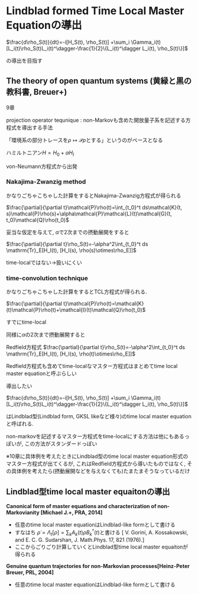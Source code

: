 <script type="text/x-mathjax-config">MathJax.Hub.Config({tex2jax:{inlineMath:[['\$','\$'],['\\(','\\)']],processEscapes:true},CommonHTML: {matchFontHeight:false}});</script> <script type="text/javascript" async src="https://cdnjs.cloudflare.com/ajax/libs/mathjax/2.7.1/MathJax.js?config=TeX-MML-AM_CHTML"></script>

# Lindblad formed Time Local Master Equationの導出

$\frac{d\rho_S(t)}{dt}=-i[H_S(t), \rho_S(t)]
    +\sum_i \Gamma_i(t)[L_i(t)\rho_S(t)L_i(t)^\dagger-\frac{1}{2}\{L_i(t)^\dagger L_i(t), \rho_S(t)\}]$

の導出を目指す

## The theory of open quantum systems (黄緑と黒の教科書, Breuer+)
9章

projection operator tequnique : non-Markovも含めた開放量子系を記述する方程式を導出する手法

「環境系の部分トレースを$\rho\mapsto\mathcal{P}\rho$とする」というのがベースとなる

ハミルトニアン$H=H_0+\alpha H_I$

von-Neumann方程式から出発

### Nakajima-Zwanzig method
かなりごちゃこちゃした計算をするとNakajima-Zwanzig方程式が得られる

$\frac{\partial}{\partial t}\mathcal{P}\rho(t)=\int_{t_0}^t ds\mathcal{K}(t, s)\mathcal{P}\rho(s)+\alpha\mathcal{P}\mathcal{L}(t)\mathcal{G}(t, t_0)\mathcal{Q}\rho(t_0)$

妥当な仮定を与えて, $\alpha$で2次までの摂動展開をすると

$\frac{\partial}{\partial t}\rho_S(t)=-\alpha^2\int_{t_0}^t ds \mathrm{Tr}_E[H_I(t), [H_I(s), \rho(s)\otimes\rho_E]]$

time-localではない→扱いにくい

### time-convolution technique
かなりごちゃこちゃした計算をするとTCL方程式が得られる.

$\frac{\partial}{\partial t}\mathcal{P}\rho(t)=\mathcal{K}(t)\mathcal{P}\rho(t)+\mathcal{I}(t)\mathcal{Q}\rho(t_0)$

すでにtime-local

同様に$\alpha$の2次まで摂動展開すると

Redfield方程式 $\frac{\partial}{\partial t}\rho_S(t)=-\alpha^2\int_{t_0}^t ds \mathrm{Tr}_E[H_I(t), [H_I(s), \rho(t)\otimes\rho_E]]$

Redfield方程式も含めてtime-localなマスター方程式はまとめてtime local master equationと呼ぶらしい

導出したい

$\frac{d\rho_S(t)}{dt}=-i[H_S(t), \rho_S(t)]
    +\sum_i \Gamma_i(t)[L_i(t)\rho_S(t)L_i(t)^\dagger-\frac{1}{2}\{L_i(t)^\dagger L_i(t), \rho_S(t)\}]$

はLindblad型(Lindblad form, GKSL likeなど様々)のtime local master equationと呼ばれる.

non-markovを記述するマスター方程式をtime-localにする方法は他にもあるっぽいが, この方法がスタンダードっぽい

※10章に具体例を考えたときにLindblad型のtime local master equation形式のマスター方程式が出てくるが, これはRedfield方程式から導いたものではなく, その具体例を考えたら(摂動展開などを与えなくても)たまたまそうなっているだけ

## Lindblad型time local master equaitonの導出

**Canonical form of master equations and characterization of non-Markovianity [Michael J.+, PRA, 2014]**

- 任意のtime local master equationはLindblad-like formとして書ける
- すなはち $\dot{\rho}=\Lambda_t[\rho]=\sum_kA_k(t)\rho B_k^\dagger(t)$と書ける
[ V. Gorini, A. Kossakowski, and E. C. G. Sudarshan, J. Math.Phys. 17, 821 (1976).]
- ここからごりごり計算していくとLindblad型time local master equaitonが得られる

**Genuine quantum trajectories for non-Markovian processes[Heinz-Peter Breuer, PRL, 2004]**

- 任意のtime local master equationはLindblad-like formとして書ける